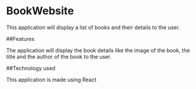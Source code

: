 # BookWebsite

This application will display a list of books and their details to the user.

##Features

The application will display the book details like the image of the book, the title and the author of the book to the user. 

##Technology used

This application is made using React

